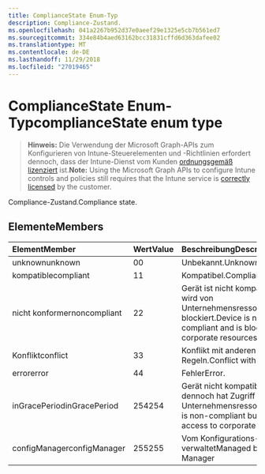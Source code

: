 ```yaml
---
title: ComplianceState Enum-Typ
description: Compliance-Zustand.
ms.openlocfilehash: 041a2267b952d37e0aeef29e1325e5cb7b561ed7
ms.sourcegitcommit: 334e84b4aed63162bcc31831cffd6d363dafee02
ms.translationtype: MT
ms.contentlocale: de-DE
ms.lasthandoff: 11/29/2018
ms.locfileid: "27019465"
---
```

# <a name="compliancestate-enum-type"></a><span data-ttu-id="e72db-103">ComplianceState Enum-Typ</span><span class="sxs-lookup"><span data-stu-id="e72db-103">complianceState enum type</span></span>

> <span data-ttu-id="e72db-104">**Hinweis:** Die Verwendung der Microsoft Graph-APIs zum Konfigurieren von Intune-Steuerelementen und -Richtlinien erfordert dennoch, dass der Intune-Dienst vom Kunden [ordnungsgemäß lizenziert](https://go.microsoft.com/fwlink/?linkid=839381) ist.</span><span class="sxs-lookup"><span data-stu-id="e72db-104">**Note:** Using the Microsoft Graph APIs to configure Intune controls and policies still requires that the Intune service is [correctly licensed](https://go.microsoft.com/fwlink/?linkid=839381) by the customer.</span></span>

<span data-ttu-id="e72db-105">Compliance-Zustand.</span><span class="sxs-lookup"><span data-stu-id="e72db-105">Compliance state.</span></span>
## <a name="members"></a><span data-ttu-id="e72db-106">Elemente</span><span class="sxs-lookup"><span data-stu-id="e72db-106">Members</span></span>
|<span data-ttu-id="e72db-107">Element</span><span class="sxs-lookup"><span data-stu-id="e72db-107">Member</span></span>|<span data-ttu-id="e72db-108">Wert</span><span class="sxs-lookup"><span data-stu-id="e72db-108">Value</span></span>|<span data-ttu-id="e72db-109">Beschreibung</span><span class="sxs-lookup"><span data-stu-id="e72db-109">Description</span></span>|
|:---|:---|:---|
|<span data-ttu-id="e72db-110">unknown</span><span class="sxs-lookup"><span data-stu-id="e72db-110">unknown</span></span>|<span data-ttu-id="e72db-111">0</span><span class="sxs-lookup"><span data-stu-id="e72db-111">0</span></span>|<span data-ttu-id="e72db-112">Unbekannt.</span><span class="sxs-lookup"><span data-stu-id="e72db-112">Unknown.</span></span>|
|<span data-ttu-id="e72db-113">kompatible</span><span class="sxs-lookup"><span data-stu-id="e72db-113">compliant</span></span>|<span data-ttu-id="e72db-114">1</span><span class="sxs-lookup"><span data-stu-id="e72db-114">1</span></span>|<span data-ttu-id="e72db-115">Kompatibel.</span><span class="sxs-lookup"><span data-stu-id="e72db-115">Compliant.</span></span>|
|<span data-ttu-id="e72db-116">nicht konformer</span><span class="sxs-lookup"><span data-stu-id="e72db-116">noncompliant</span></span>|<span data-ttu-id="e72db-117">2</span><span class="sxs-lookup"><span data-stu-id="e72db-117">2</span></span>|<span data-ttu-id="e72db-118">Gerät ist nicht kompatibel und wird von Unternehmensressourcen blockiert.</span><span class="sxs-lookup"><span data-stu-id="e72db-118">Device is non-compliant and is blocked from corporate resources.</span></span>|
|<span data-ttu-id="e72db-119">Konflikt</span><span class="sxs-lookup"><span data-stu-id="e72db-119">conflict</span></span>|<span data-ttu-id="e72db-120">3</span><span class="sxs-lookup"><span data-stu-id="e72db-120">3</span></span>|<span data-ttu-id="e72db-121">Konflikt mit anderen Regeln.</span><span class="sxs-lookup"><span data-stu-id="e72db-121">Conflict with other rules.</span></span>|
|<span data-ttu-id="e72db-122">error</span><span class="sxs-lookup"><span data-stu-id="e72db-122">error</span></span>|<span data-ttu-id="e72db-123">4</span><span class="sxs-lookup"><span data-stu-id="e72db-123">4</span></span>|<span data-ttu-id="e72db-124">Fehler</span><span class="sxs-lookup"><span data-stu-id="e72db-124">Error.</span></span>|
|<span data-ttu-id="e72db-125">inGracePeriod</span><span class="sxs-lookup"><span data-stu-id="e72db-125">inGracePeriod</span></span>|<span data-ttu-id="e72db-126">254</span><span class="sxs-lookup"><span data-stu-id="e72db-126">254</span></span>|<span data-ttu-id="e72db-127">Gerät nicht kompatibel ist, aber dennoch hat Zugriff auf Unternehmensressourcen</span><span class="sxs-lookup"><span data-stu-id="e72db-127">Device is non-compliant but still has access to corporate resources</span></span>|
|<span data-ttu-id="e72db-128">configManager</span><span class="sxs-lookup"><span data-stu-id="e72db-128">configManager</span></span>|<span data-ttu-id="e72db-129">255</span><span class="sxs-lookup"><span data-stu-id="e72db-129">255</span></span>|<span data-ttu-id="e72db-130">Vom Konfigurations-Manager verwaltet</span><span class="sxs-lookup"><span data-stu-id="e72db-130">Managed by Config Manager</span></span>|



